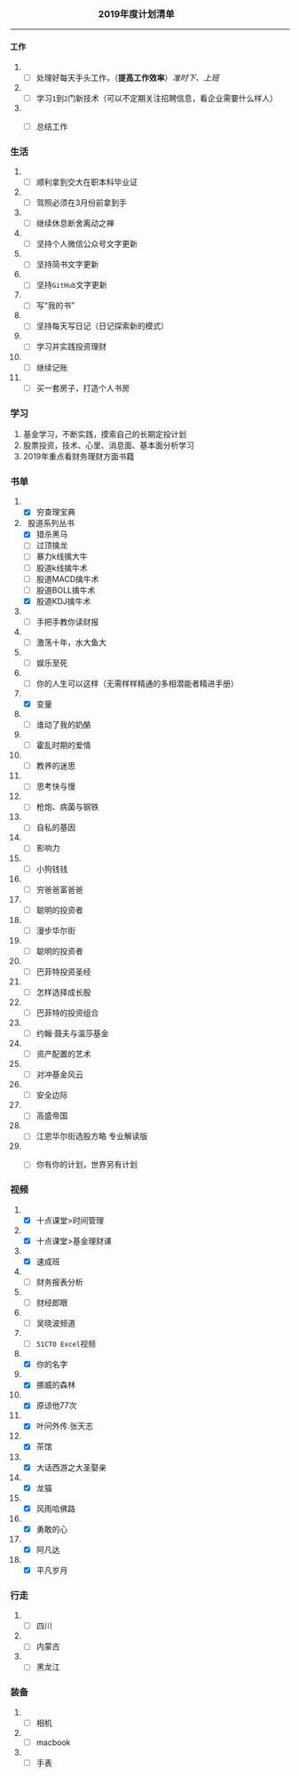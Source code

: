 ### &nbsp;&nbsp;&nbsp;&nbsp;&nbsp;&nbsp;&nbsp;&nbsp;&nbsp;&nbsp;&nbsp;&nbsp;&nbsp;&nbsp;&nbsp;&nbsp;&nbsp;&nbsp;&nbsp;&nbsp;&nbsp;&nbsp;&nbsp;&nbsp;&nbsp;&nbsp;&nbsp;&nbsp;&nbsp;&nbsp;&nbsp;&nbsp;&nbsp;&nbsp;&nbsp;&nbsp;&nbsp;&nbsp;&nbsp;&nbsp; 2019年度计划清单

***

#### 工作

1. - [ ] 处理好每天手头工作，（**提高工作效率**）*准时下、上班*
2. - [ ] 学习`1`到`2`门新技术（可以不定期关注招聘信息，看企业需要什么样人）
3. - [ ] 总结工作


### 生活

1. - [ ] 顺利拿到交大在职本科毕业证
2. - [ ] 驾照必须在3月份前拿到手
3. - [ ] 继续休息断舍离动之禅
4. - [ ] 坚持个人微信公众号文字更新
5. - [ ] 坚持简书文字更新
6. - [ ] 坚持`GitHub`文字更新
7. - [ ] 写“我的书”
8. - [ ] 坚持每天写日记（日记探索新的模式）
9. - [ ] 学习并实践投资理财
10. - [ ] 继续记账
11. - [ ] 买一套房子，打造个人书房

### 学习

1. 基金学习，不断实践，摸索自己的长期定投计划
2. 股票投资，技术、心里、消息面、基本面分析学习
3. 2019年重点看财务理财方面书籍

### 书单

1. - [x] 穷查理宝典
2. &nbsp;&nbsp;股道系列丛书
	- [x] 猎杀黑马
	- [ ] 过顶擒龙
	- [ ] 暴力k线擒大牛
	- [ ] 股道k线擒牛术
	- [ ] 股道MACD擒牛术
	- [ ] 股道BOLL擒牛术
	- [x] 股道KDJ擒牛术
3. - [ ] 手把手教你读财报
4. - [ ] 激荡十年，水大鱼大
5. - [ ] 娱乐至死
6. - [ ] 你的人生可以这样（无需样样精通的多相潜能者精进手册）
7. - [x] 变量
8. - [ ] 谁动了我的奶酪
9. - [ ] 霍乱时期的爱情
10. - [ ] 教养的迷思 
11. - [ ] 思考快与慢
12. - [ ] 枪炮、病菌与钢铁
13. - [ ] 自私的基因
14. - [ ] 影响力
15. - [ ] 小狗钱钱
16. - [ ] 穷爸爸富爸爸
17. - [ ] 聪明的投资者
18. - [ ] 漫步华尔街
19. - [ ] 聪明的投资者
20. - [ ] 巴菲特投资圣经
21. - [ ] 怎样选择成长股
22. - [ ] 巴菲特的投资组合
23. - [ ] 约翰·聂夫与温莎基金
24. - [ ] 资产配置的艺术
25. - [ ] 对冲基金风云
26. - [ ] 安全边际
27. - [ ] 高盛帝国
28. - [ ] 江恩华尔街选股方略 专业解读版
29. - [ ] 你有你的计划，世界另有计划




### 视频

1. - [x] 十点课堂>时间管理
2. - [x] 十点课堂>基金理财课
3. - [x] 速成班
4. - [ ] 财务报表分析
5. - [ ] 财经郎眼
6. - [ ] 吴晓波频道
7. - [ ] `51CTO Excel`视频
8. - [x] 你的名字
9. - [x] 挪威的森林 
10. - [x] 原谅他77次
11. - [x] 叶问外传.张天志
12. - [x] 茶馆
13. - [x] 大话西游之大圣娶亲
14. - [x] 龙猫
15. - [x] 风雨哈佛路
16. - [x] 勇敢的心
17. - [x] 阿凡达
18. - [x] 平凡岁月

### 行走

1. - [ ] 四川
2. - [ ] 内蒙古
3. - [ ] 黑龙江

### 装备

1. - [ ] 相机
2. - [ ] macbook
3. - [ ] 手表
